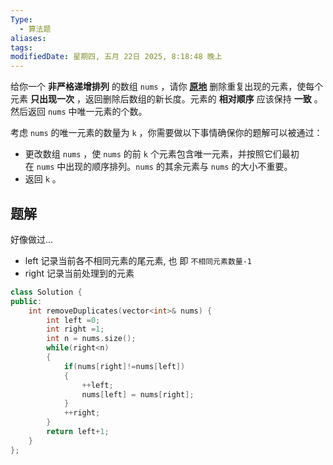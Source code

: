 ```yaml
---
Type:
  - 算法题
aliases: 
tags: 
modifiedDate: 星期四, 五月 22日 2025, 8:18:48 晚上
---
```

给你一个 **非严格递增排列** 的数组 `nums` ，请你 **[原地](http://baike.baidu.com/item/%E5%8E%9F%E5%9C%B0%E7%AE%97%E6%B3%95)** 删除重复出现的元素，使每个元素 **只出现一次** ，返回删除后数组的新长度。元素的 **相对顺序** 应该保持 **一致** 。然后返回 `nums` 中唯一元素的个数。

考虑 `nums` 的唯一元素的数量为 `k` ，你需要做以下事情确保你的题解可以被通过：

- 更改数组 `nums` ，使 `nums` 的前 `k` 个元素包含唯一元素，并按照它们最初在 `nums` 中出现的顺序排列。`nums` 的其余元素与 `nums` 的大小不重要。
- 返回 `k` 。

## 题解

好像做过...
- left 记录当前各不相同元素的尾元素, 也 即 `不相同元素数量-1`
- right 记录当前处理到的元素

```cpp
class Solution {
public:
    int removeDuplicates(vector<int>& nums) {
        int left =0;
        int right =1;
        int n = nums.size();
        while(right<n)
        {
            if(nums[right]!=nums[left])
            {
                ++left;
                nums[left] = nums[right];
            }
            ++right;
        }
        return left+1;
    }
};
```
